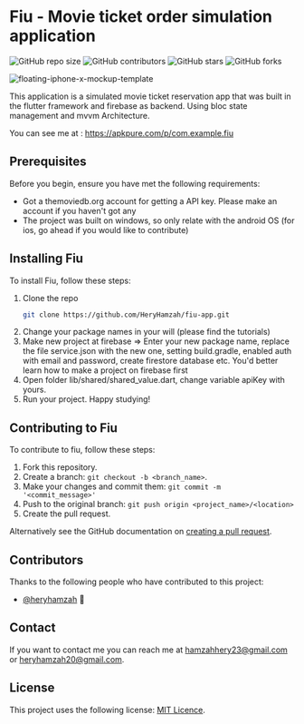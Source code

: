 # Fiu - Movie ticket order simulation application
![GitHub repo size](https://img.shields.io/github/repo-size/HeryHamzah/fiu-app)
![GitHub contributors](https://img.shields.io/github/contributors/HeryHamzah/fiu-app)
![GitHub stars](https://img.shields.io/github/stars/HeryHamzah/fiu-app?style=social)
![GitHub forks](https://img.shields.io/github/forks/HeryHamzah/fiu-app?style=social)

![floating-iphone-x-mockup-template](https://user-images.githubusercontent.com/73412329/131820921-ce651ca5-8b44-4e22-95d9-31af7f90ae43.png)

This application is a simulated movie ticket reservation app that was built in the flutter framework and firebase as backend. Using bloc state management and mvvm Architecture.

You can see me at : https://apkpure.com/p/com.example.fiu

## Prerequisites

Before you begin, ensure you have met the following requirements:

- Got a themoviedb.org account for getting a API key. Please make an account if you haven't got any
- The project was built on windows, so only relate with the android OS (for ios, go ahead if you would like to contribute)

## Installing Fiu

To install Fiu, follow these steps:

1. Clone the repo
    ```sh
   git clone https://github.com/HeryHamzah/fiu-app.git
   ```
3. Change your package names in your will (please find the tutorials)
4. Make new project at firebase => Enter your new package name, replace the file service.json with the new one, setting build.gradle, enabled auth with email and password, create firestore database etc. You'd better learn how to make a project on firebase first
5. Open folder lib/shared/shared_value.dart, change variable apiKey with yours.
6. Run your project. Happy studying!

## Contributing to Fiu

<!--- If your README is long or you have some specific process or steps you want contributors to follow, consider creating a separate CONTRIBUTING.md file--->

To contribute to fiu, follow these steps:

1. Fork this repository.
2. Create a branch: `git checkout -b <branch_name>`.
3. Make your changes and commit them: `git commit -m '<commit_message>'`
4. Push to the original branch: `git push origin <project_name>/<location>`
5. Create the pull request.

Alternatively see the GitHub documentation on [creating a pull request](https://help.github.com/en/github/collaborating-with-issues-and-pull-requests/creating-a-pull-request).

## Contributors

Thanks to the following people who have contributed to this project:

- [@heryhamzah](https://github.com/heryhamzah) 📖

## Contact

If you want to contact me you can reach me at <hamzahhery23@gmail.com> or <heryhamzah20@gmail.com>.

## License

<!--- If you're not sure which open license to use see https://choosealicense.com/--->

This project uses the following license: [MIT Licence](https://github.com/HeryHamzah/fiu-app/blob/main/LICENSE).
